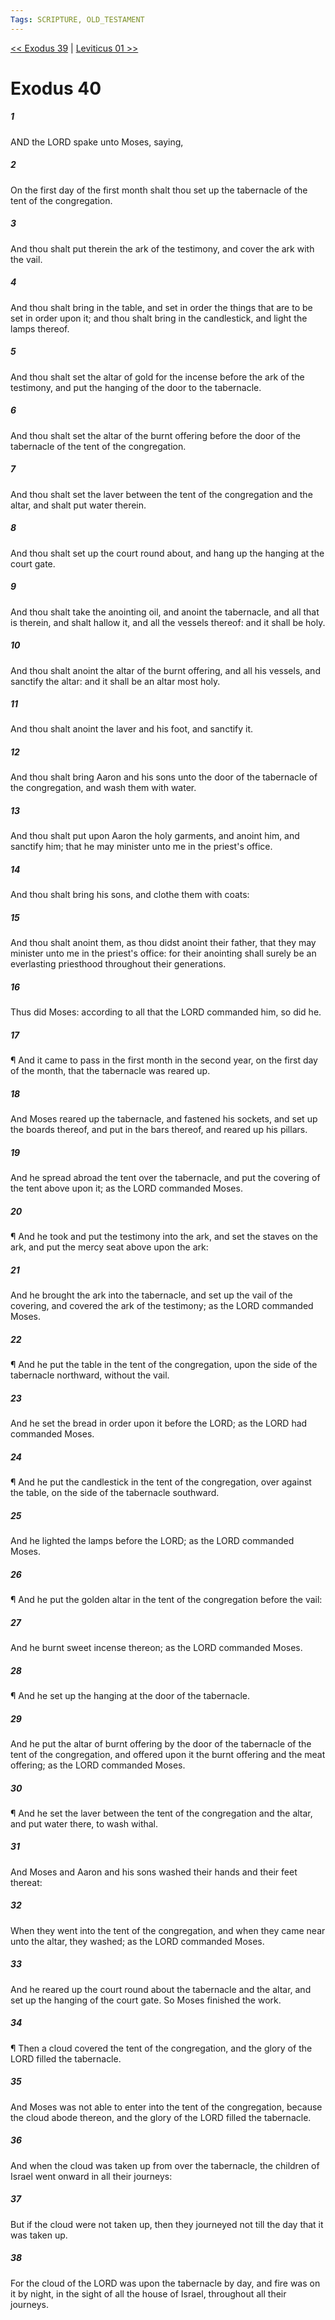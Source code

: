 ```yaml
---
Tags: SCRIPTURE, OLD_TESTAMENT
---
```


[<< Exodus 39](OLD_TESTAMENT/02_Exodus/Exodus_39.md) | [Leviticus 01 >>](OLD_TESTAMENT/03_Leviticus/Leviticus_01.md)

# Exodus 40

##### 1
 AND the LORD spake unto Moses, saying,
##### 2
 On the first day of the first month shalt thou set up the tabernacle of the tent of the congregation.
##### 3
 And thou shalt put therein the ark of the testimony, and cover the ark with the vail.
##### 4
 And thou shalt bring in the table, and set in order the things that are to be set in order upon it; and thou shalt bring in the candlestick, and light the lamps thereof.
##### 5
 And thou shalt set the altar of gold for the incense before the ark of the testimony, and put the hanging of the door to the tabernacle.
##### 6
 And thou shalt set the altar of the burnt offering before the door of the tabernacle of the tent of the congregation.
##### 7
 And thou shalt set the laver between the tent of the congregation and the altar, and shalt put water therein.
##### 8
 And thou shalt set up the court round about, and hang up the hanging at the court gate.
##### 9
 And thou shalt take the anointing oil, and anoint the tabernacle, and all that is therein, and shalt hallow it, and all the vessels thereof: and it shall be holy.
##### 10
 And thou shalt anoint the altar of the burnt offering, and all his vessels, and sanctify the altar: and it shall be an altar most holy.
##### 11
 And thou shalt anoint the laver and his foot, and sanctify it.
##### 12
 And thou shalt bring Aaron and his sons unto the door of the tabernacle of the congregation, and wash them with water.
##### 13
 And thou shalt put upon Aaron the holy garments, and anoint him, and sanctify him; that he may minister unto me in the priest's office.
##### 14
 And thou shalt bring his sons, and clothe them with coats:
##### 15
 And thou shalt anoint them, as thou didst anoint their father, that they may minister unto me in the priest's office: for their anointing shall surely be an everlasting priesthood throughout their generations.
##### 16
 Thus did Moses: according to all that the LORD commanded him, so did he.
##### 17
 ¶ And it came to pass in the first month in the second year, on the first day of the month, that the tabernacle was reared up.
##### 18
 And Moses reared up the tabernacle, and fastened his sockets, and set up the boards thereof, and put in the bars thereof, and reared up his pillars.
##### 19
 And he spread abroad the tent over the tabernacle, and put the covering of the tent above upon it; as the LORD commanded Moses.
##### 20
 ¶ And he took and put the testimony into the ark, and set the staves on the ark, and put the mercy seat above upon the ark:
##### 21
 And he brought the ark into the tabernacle, and set up the vail of the covering, and covered the ark of the testimony; as the LORD commanded Moses.
##### 22
 ¶ And he put the table in the tent of the congregation, upon the side of the tabernacle northward, without the vail.
##### 23
 And he set the bread in order upon it before the LORD; as the LORD had commanded Moses.
##### 24
 ¶ And he put the candlestick in the tent of the congregation, over against the table, on the side of the tabernacle southward.
##### 25
 And he lighted the lamps before the LORD; as the LORD commanded Moses.
##### 26
 ¶ And he put the golden altar in the tent of the congregation before the vail:
##### 27
 And he burnt sweet incense thereon; as the LORD commanded Moses.
##### 28
 ¶ And he set up the hanging at the door of the tabernacle.
##### 29
 And he put the altar of burnt offering by the door of the tabernacle of the tent of the congregation, and offered upon it the burnt offering and the meat offering; as the LORD commanded Moses.
##### 30
 ¶ And he set the laver between the tent of the congregation and the altar, and put water there, to wash withal.
##### 31
 And Moses and Aaron and his sons washed their hands and their feet thereat:
##### 32
 When they went into the tent of the congregation, and when they came near unto the altar, they washed; as the LORD commanded Moses.
##### 33
 And he reared up the court round about the tabernacle and the altar, and set up the hanging of the court gate.  So Moses finished the work.
##### 34
 ¶ Then a cloud covered the tent of the congregation, and the glory of the LORD filled the tabernacle.
##### 35
 And Moses was not able to enter into the tent of the congregation, because the cloud abode thereon, and the glory of the LORD filled the tabernacle.
##### 36
 And when the cloud was taken up from over the tabernacle, the children of Israel went onward in all their journeys:
##### 37
 But if the cloud were not taken up, then they journeyed not till the day that it was taken up.
##### 38
 For the cloud of the LORD was upon the tabernacle by day, and fire was on it by night, in the sight of all the house of Israel, throughout all their journeys.

